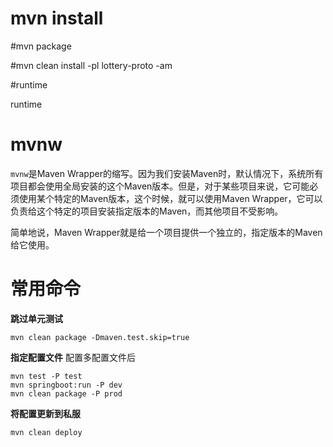 # mvn install

#mvn package



#mvn clean install -pl lottery-proto -am







#runtime

<scope>runtime</scope>





# mvnw



`mvnw`是Maven Wrapper的缩写。因为我们安装Maven时，默认情况下，系统所有项目都会使用全局安装的这个Maven版本。但是，对于某些项目来说，它可能必须使用某个特定的Maven版本，这个时候，就可以使用Maven Wrapper，它可以负责给这个特定的项目安装指定版本的Maven，而其他项目不受影响。

简单地说，Maven Wrapper就是给一个项目提供一个独立的，指定版本的Maven给它使用。



# 常用命令
**跳过单元测试**
```
mvn clean package -Dmaven.test.skip=true
```
**指定配置文件**
配置多配置文件后
```
mvn test -P test
mvn springboot:run -P dev
mvn clean package -P prod
```

**将配置更新到私服**
```
mvn clean deploy
```